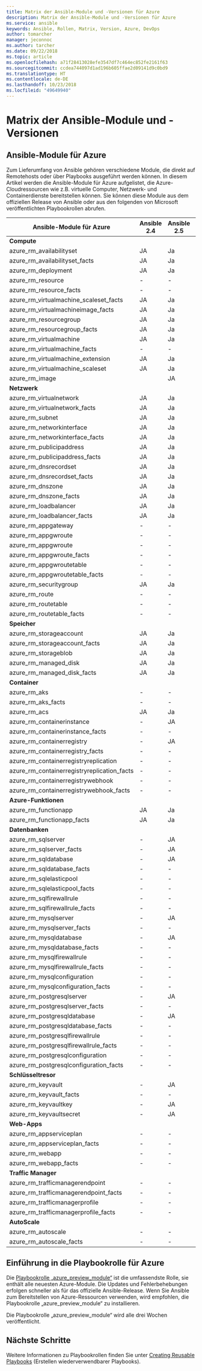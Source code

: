 ```yaml
---
title: Matrix der Ansible-Module und -Versionen für Azure
description: Matrix der Ansible-Module und -Versionen für Azure
ms.service: ansible
keywords: Ansible, Rollen, Matrix, Version, Azure, DevOps
author: tomarcher
manager: jeconnoc
ms.author: tarcher
ms.date: 09/22/2018
ms.topic: article
ms.openlocfilehash: a71f28413028efe3547df7c464ec852fe2161f63
ms.sourcegitcommit: ccdea744097d1ad196b605ffae2d09141d9c0bd9
ms.translationtype: HT
ms.contentlocale: de-DE
ms.lasthandoff: 10/23/2018
ms.locfileid: "49649940"
---
```

# <a name="ansible-module-and-version-matrix"></a>Matrix der Ansible-Module und -Versionen

## <a name="ansible-modules-for-azure"></a>Ansible-Module für Azure
Zum Lieferumfang von Ansible gehören verschiedene Module, die direkt auf Remotehosts oder über Playbooks ausgeführt werden können.
In diesem Artikel werden die Ansible-Module für Azure aufgelistet, die Azure-Cloudressourcen wie z.B. virtuelle Computer, Netzwerk- und Containerdienste bereitstellen können. Sie können diese Module aus dem offiziellen Release von Ansible oder aus den folgenden von Microsoft veröffentlichten Playbookrollen abrufen.

| Ansible-Module für Azure                   |  Ansible 2.4 |  Ansible 2.5 |  Ansible 2.6 | Ansible 2.7 | [Ansible-Rolle](#introduction-to-azurepreviewmodule) | 
|---------------------------------------------|--------------|--------------|-----------------------------|-------------------------------------|-------------------------------------| 
| **Compute**                    |           |                          |                          |                            |                                | 
| azure_rm_availabilityset                    | JA          | Ja                         | Ja          | Ja          | JA                                 | 
| azure_rm_availabilityset_facts              | JA          | Ja                         | Ja          | Ja          | JA                                 | 
| azure_rm_deployment                         | JA          | Ja                         | Ja          | Ja          | JA                                 | 
| azure_rm_resource                           | -            | -                           | JA          | Ja          | JA                                 | 
| azure_rm_resource_facts                     | -            | -                           | JA          | Ja          | JA                                 | 
| azure_rm_virtualmachine_scaleset_facts      | JA          | Ja                         | Ja          | Ja          | JA                                 | 
| azure_rm_virtualmachineimage_facts          | JA          | Ja                         | Ja          | Ja          | JA                                 | 
| azure_rm_resourcegroup                      | JA          | Ja                         | Ja          | Ja          | JA                                 | 
| azure_rm_resourcegroup_facts                | JA          | Ja                         | Ja          | Ja          | JA                                 | 
| azure_rm_virtualmachine                     | JA          | Ja                         | Ja          | Ja          | JA                                 | 
| azure_rm_virtualmachine_facts               | -            | -                           | -            | JA          | JA                                 | 
| azure_rm_virtualmachine_extension           | JA          | Ja                         | Ja          | Ja          | JA                                 | 
| azure_rm_virtualmachine_scaleset            | JA          | Ja                         | Ja          | Ja          | JA                                 | 
| azure_rm_image                              |              | JA                         | Ja          | Ja          | JA                                 | 
| **Netzwerk**                    |           |                          |                          |                             |                               | 
| azure_rm_virtualnetwork                     | JA          | Ja                         | Ja          | Ja          | JA                                 | 
| azure_rm_virtualnetwork_facts               | JA          | Ja                         | Ja          | Ja          | JA                                 | 
| azure_rm_subnet                             | JA          | Ja                         | Ja          | Ja          | JA                                 | 
| azure_rm_networkinterface                   | JA          | Ja                         | Ja          | Ja          | JA                                 | 
| azure_rm_networkinterface_facts             | JA          | Ja                         | Ja          | Ja          | JA                                 | 
| azure_rm_publicipaddress                    | JA          | Ja                         | Ja          | Ja          | JA                                 | 
| azure_rm_publicipaddress_facts              | JA          | Ja                         | Ja          | Ja          | JA                                 | 
| azure_rm_dnsrecordset                       | JA          | Ja                         | Ja          | Ja          | JA                                 | 
| azure_rm_dnsrecordset_facts                 | JA          | Ja                         | Ja          | Ja          | JA                                 | 
| azure_rm_dnszone                            | JA          | Ja                         | Ja          | Ja          | JA                                 | 
| azure_rm_dnszone_facts                      | JA          | Ja                         | Ja          | Ja          | JA                                 | 
| azure_rm_loadbalancer                       | JA          | Ja                         | Ja          | Ja          | JA                                 | 
| azure_rm_loadbalancer_facts                 | JA          | Ja                         | Ja          | Ja          | JA                                 | 
| azure_rm_appgateway                         | -            | -                           | -            | JA          | JA                                 | 
| azure_rm_appgwroute                         | -            | -                           | -            | -            | JA                                 | 
| azure_rm_appgwroute                         | -            | -                           | -            | -            | JA                                 |
| azure_rm_appgwroute_facts                   | -            | -                           | -            | -            | JA                                 |
| azure_rm_appgwroutetable                    | -            | -                           | -            | -            | JA                                 |
| azure_rm_appgwroutetable_facts              | -            | -                           | -            | -            | JA                                 | 
| azure_rm_securitygroup                      | JA          | Ja                         | Ja          | Ja          | JA                                 |
| azure_rm_route                              | -            | -                           | -            | JA          | JA                                 | 
| azure_rm_routetable                         | -            | -                           | -            | JA          | JA                                 | 
| azure_rm_routetable_facts                   | -            | -                           | -            | JA          | JA                                 | 
| **Speicher**                    |           |                          |                          |                             |                               | 
| azure_rm_storageaccount                     | JA          | Ja                         | Ja          | Ja          | JA                                 | 
| azure_rm_storageaccount_facts               | JA          | Ja                         | Ja          | Ja          | JA                                 | 
| azure_rm_storageblob                        | JA          | Ja                         | Ja          | Ja          | JA                                 | 
| azure_rm_managed_disk                       | JA          | Ja                         | Ja          | Ja          | JA                                 | 
| azure_rm_managed_disk_facts                 | JA          | Ja                         | Ja          | Ja          | JA                                 | 
| **Container**                    |           |                          |                          |                            |                                | 
| azure_rm_aks                                | -            | -                           | JA          | Ja          | JA                                 | 
| azure_rm_aks_facts                          | -            | -                           | JA          | Ja          | JA                                 | 
| azure_rm_acs                                | JA          | Ja                         | Ja          | Ja          | JA                                 | 
| azure_rm_containerinstance                  | -            | JA                         | Ja          | Ja          | JA                                 | 
| azure_rm_containerinstance_facts            | -            | -                           | -              | -            | JA                                 | 
| azure_rm_containerregistry                  | -            | JA                         | Ja          | Ja          | JA                                 | 
| azure_rm_containerregistry_facts            | -            | -                           | -            | JA          | JA                                 | 
| azure_rm_containerregistryreplication       | -            | -                           | -            | -            | JA                                 | 
| azure_rm_containerregistryreplication_facts | -            | -                           | -            | -            | JA                                 | 
| azure_rm_containerregistrywebhook           | -            | -                           | -            | -            | JA                                 | 
| azure_rm_containerregistrywebhook_facts     | -            | -                           | -            | -            | JA                                 | 
| **Azure-Funktionen**                    |           |                          |                          |                            |                                | 
| azure_rm_functionapp                        | JA          | Ja                         | Ja          | Ja          | JA                                 | 
| azure_rm_functionapp_facts                  | JA          | Ja                         | Ja          | Ja          | JA                                 | 
| **Datenbanken**                    |           |                          |                          |                             |                               | 
| azure_rm_sqlserver                          | -            | JA                         | Ja          | Ja          | JA                                 | 
| azure_rm_sqlserver_facts                    | -            | JA                         | Ja          | Ja          | JA                                 | 
| azure_rm_sqldatabase                        | -            | JA                         | Ja          | Ja          | JA                                 | 
| azure_rm_sqldatabase_facts                  | -            | -                           | -            | -            | JA                                 | 
| azure_rm_sqlelasticpool                     | -            | -                           | -            | -            | JA                                 | 
| azure_rm_sqlelasticpool_facts               | -            | -                           | -            | -            | JA                                 | 
| azure_rm_sqlfirewallrule                    | -            | -                           | -            | JA          | JA                                 | 
| azure_rm_sqlfirewallrule_facts              | -            | -                           | -            | -            | JA                                 | 
| azure_rm_mysqlserver                        | -            | JA                         | Ja          | Ja          | JA                                 | 
| azure_rm_mysqlserver_facts                  | -            | -                           | -            | JA          | JA                                 | 
| azure_rm_mysqldatabase                      | -            | JA                         | Ja          | Ja          | JA                                 | 
| azure_rm_mysqldatabase_facts                | -            | -                           | -            | JA          | JA                                 | 
| azure_rm_mysqlfirewallrule                  | -            | -                           | -            | -            | JA                                 | 
| azure_rm_mysqlfirewallrule_facts            | -            | -                           | -            | -            | JA                                 | 
| azure_rm_mysqlconfiguration                 | -            | -                           | -            | -            | JA                                 | 
| azure_rm_mysqlconfiguration_facts           | -            | -                           | -            | -            | JA                                 | 
| azure_rm_postgresqlserver                   | -            | JA                         | Ja          | Ja          | JA                                 | 
| azure_rm_postgresqlserver_facts             | -            | -                           | -            | JA          | JA                                 | 
| azure_rm_postgresqldatabase                 | -            | JA                         | Ja          | Ja          | JA                                 | 
| azure_rm_postgresqldatabase_facts           | -            | -                           | -            | JA          | JA                                 | 
| azure_rm_postgresqlfirewallrule             | -            | -                           | -            | -            | JA                                 | 
| azure_rm_postgresqlfirewallrule_facts       | -            | -                           | -            | -            | JA                                 | 
| azure_rm_postgresqlconfiguration            | -            | -                           | -            | -            | JA                                 | 
| azure_rm_postgresqlconfiguration_facts      | -            | -                           | -            | -            | JA                                 | 
| **Schlüsseltresor**                    |           |                          |                          |                             |                               | 
| azure_rm_keyvault                           | -            | JA                         | Ja          | Ja          | JA                                 |
| azure_rm_keyvault_facts                     | -            | -                           | -              | -              | JA                               |
| azure_rm_keyvaultkey                        | -            | JA                         | Ja          | Ja          | JA                                 |
| azure_rm_keyvaultsecret                     | -            | JA                         | Ja          | Ja          | JA                                 |
| **Web-Apps**                    |           |                          |                          |                             |                               | 
| azure_rm_appserviceplan                          | -            | -                         | -          | JA          | JA                                 | 
| azure_rm_appserviceplan_facts                    | -            | -                         | -          | JA          | JA                                 | 
| azure_rm_webapp                                  | -            | -                         | -          | JA          | JA                                 | 
| azure_rm_webapp_facts                            | -            | -                         | -          | JA          | JA                                 | 
| **Traffic Manager**                    |           |                          |                          |                             |                               | 
| azure_rm_trafficmanagerendpoint                  | -            | -                         | -          | JA          | JA                                 | 
| azure_rm_trafficmanagerendpoint_facts            | -            | -                         | -          | JA          | JA                                 | 
| azure_rm_trafficmanagerprofile                   | -            | -                         | -          | JA          | JA                                 | 
| azure_rm_trafficmanagerprofile_facts             | -            | -                         | -          | JA          | JA                                 | 
| **AutoScale**                    |           |                          |                          |                             |                               | 
| azure_rm_autoscale                  | -            | -                         | -          | JA          | JA                                 | 
| azure_rm_autoscale_facts            | -            | -                         | -          | JA          | JA                                 | 

## <a name="introduction-to-playbook-role-for-azure"></a>Einführung in die Playbookrolle für Azure
Die [Playbookrolle „azure_preview_module“](https://galaxy.ansible.com/Azure/azure_preview_modules/) ist die umfassendste Rolle, sie enthält alle neuesten Azure-Module. Die Updates und Fehlerbehebungen erfolgen schneller als für das offizielle Ansible-Release. Wenn Sie Ansible zum Bereitstellen von Azure-Ressourcen verwenden, wird empfohlen, die Playbookrolle „azure_preview_module“ zu installieren.

Die Playbookrolle „azure_preview_module“ wird alle drei Wochen veröffentlicht.

## <a name="next-steps"></a>Nächste Schritte
Weitere Informationen zu Playbookrollen finden Sie unter [Creating Reusable Playbooks](http://docs.ansible.com/ansible/latest/playbooks_reuse.html) (Erstellen wiederverwendbarer Playbooks). 
